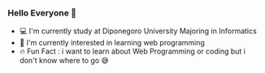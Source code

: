 ### Hello Everyone 👋

<!--
**suttanariiq/suttanariiq** is a ✨ _special_ ✨ repository because its `README.md` (this file) appears on your GitHub profile.

Here are some ideas to get you started:

- 🔭 I’m currently working on ...
- 🌱 I’m currently learning ...
- 👯 I’m looking to collaborate on ...
- 🤔 I’m looking for help with ...
- 💬 Ask me about ...
- 📫 How to reach me: ...
- 😄 Pronouns: ...
- ⚡ Fun fact: ...
-->
- :computer: I'm currently study at Diponegoro University Majoring in Informatics
- 🌱 I'm currently interested in learning web programming
- :fire: Fun Fact : i want to learn about Web Programming or coding but i don't know where to go :sweat_smile:
